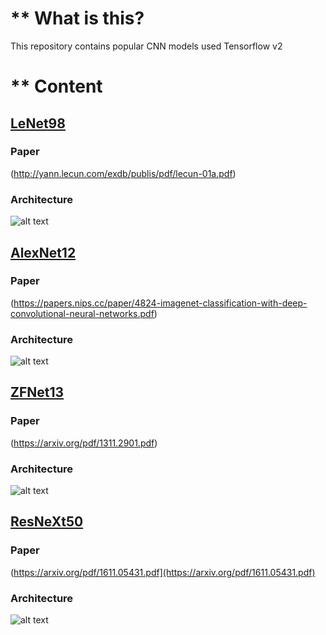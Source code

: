 # ** What is this?

This repository contains popular CNN models used Tensorflow v2 

# ** Content

## [LeNet98](https://github.com/vanloc19bk96/cnn_model_dl_tfv2/blob/master/LeNet_98.py) ##
### Paper ###
(http://yann.lecun.com/exdb/publis/pdf/lecun-01a.pdf)
### Architecture ###
![alt text](https://github.com/vanloc19bk96/cnn_model_dl_tfv2/blob/master/images/lenet98.jpg)

## [AlexNet12](https://github.com/vanloc19bk96/cnn_model_dl_tfv2/blob/master/AlexNet12.py) ##
### Paper ###
(https://papers.nips.cc/paper/4824-imagenet-classification-with-deep-convolutional-neural-networks.pdf)
### Architecture ###
![alt text](https://github.com/vanloc19bk96/cnn_model_dl_tfv2/blob/master/images/alexNet12.png)

## [ZFNet13](https://github.com/vanloc19bk96/cnn_model_dl_tfv2/blob/master/ZFNet13.py) ##
### Paper ###
(https://arxiv.org/pdf/1311.2901.pdf)
### Architecture ###
![alt text](https://github.com/vanloc19bk96/cnn_model_dl_tfv2/blob/master/images/zfnet13.png)

## [ResNeXt50](https://github.com/vanloc19bk96/cnn_model_dl_tfv2/blob/master/resneXt50.py) ##
### Paper ##
(https://arxiv.org/pdf/1611.05431.pdf](https://arxiv.org/pdf/1611.05431.pdf)
### Architecture ###
![alt text](https://github.com/vanloc19bk96/cnn_model_dl_tfv2/blob/master/images/resNext.PNG)

